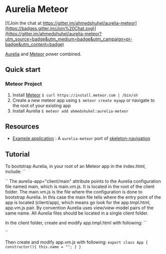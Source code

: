 # Aurelia Meteor

[![Join the chat at https://gitter.im/ahmedshuhel/aurelia-meteor](https://badges.gitter.im/Join%20Chat.svg)](https://gitter.im/ahmedshuhel/aurelia-meteor?utm_source=badge&utm_medium=badge&utm_campaign=pr-badge&utm_content=badge)

[Aurelia](http://aurelia.io) and [Meteor](www.meteor.com) power combined.

## Quick start

### Meteor Project
1. Install [Meteor](http://docs.meteor.com/#quickstart) `$ curl https://install.meteor.com | /bin/sh`
2. Create a new meteor app using `$ meteor create myapp` or navigate to the root of your existing app
3. Install Aurelia `$ meteor add ahmedshuhel:aurelia-meteor`


## Resources
- [Example application](https://github.com/ahmedshuhel/aurelia-skeleton-meteor) : A `aurelia-meteor` port of [skeleton-navigation](http://github.com/aurelia/skeleton-navigation)

## Tutorial

To bootstrap Aurelia, in your root of an Meteor app in the index.html, include:
``
<body>
  <div aurelia-app="client/main"></div>

  <script>
    System.import('aurelia-bootstrapper');
  </script>

</body>
``
The aurelia-app="client/main" attribute points to the Aurelia configuration file named main, which is main.vm.js.
It is located in the root of the client folder.
The main.vm.js is the file where the configuration is done to bootstrap Aurelia.
In this case the main file tells where the entry point of the app is located (client/app), which means go look for the app.tmpl.html, app.vm.js pair.
By convention Aurelia uses view/view-model pairs of the same name.
All Aurelia files should be located in a single client folder.

In the client folder, create and modify app.tmpl.html with following:
``
<template>
  <input type="text" placeholder="Your name" value.bind="name">
  <h2>Hello ${name}!</h2>
</template>

``

Then create and modify app.vm.js with following:
``
export class App {
  constructor(){
    this.name = "";
  }
}
``

